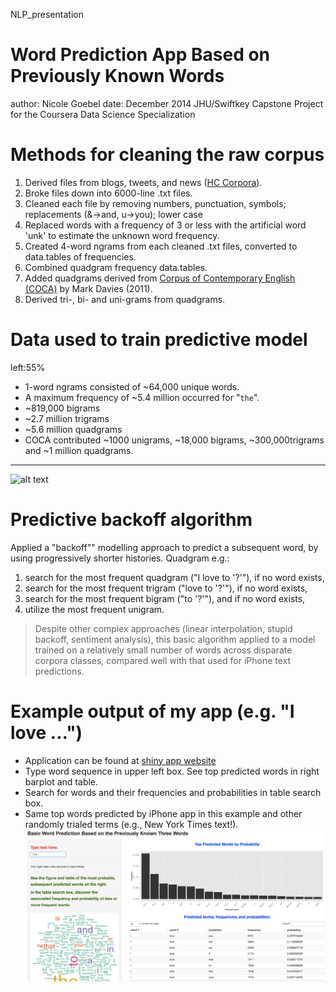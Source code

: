 NLP_presentation

Word Prediction App Based on Previously Known Words
========================================================
author: Nicole Goebel 
date: December 2014
JHU/Swiftkey Capstone Project for the Coursera Data Science Specialization 


Methods for cleaning the raw corpus
========================================================

1. Derived files from blogs, tweets, and news ([HC Corpora](www.corpora.heliohost.org)).
2. Broke files down into 6000-line .txt files.
3. Cleaned each file by removing numbers, punctuation, symbols; replacements (&->and, u->you); lower case
4. Replaced words with a frequency of 3 or less with the artificial word 'unk' to estimate the unknown word frequency.
5. Created 4-word ngrams from each cleaned .txt files, converted to data.tables of frequencies.
6. Combined quadgram frequency data.tables.
7. Added quadgrams derived from [Corpus of Contemporary English (COCA)](http://www.ngrams.info) by Mark Davies (2011).
8. Derived tri-, bi- and uni-grams from quadgrams.

Data used to train predictive model
======================================================
left:55%
- 1-word ngrams consisted of ~64,000 unique words.
- A maximum frequency of ~5.4 million occurred for "`the`".
- ~819,000 bigrams
- ~2.7 million trigrams
- ~5.6 million quadgrams 
- COCA contributed ~1000 unigrams, ~18,000 bigrams, ~300,000trigrams and ~1 million quadgrams.


***
![alt text](wordCloudN1T5000.png)



Predictive backoff algorithm
========================================================
Applied a "backoff"" modelling approach to predict a subsequent word, by using progressively shorter histories. Quadgram e.g.: 

1. search for the most frequent quadgram ("I love to '?'"), if no word exists,  
2. search for the most frequent trigram ("love to '?'"), if no word exists, 
3. search for the most frequent bigram ("to '?'"), and if no word exists, 
4. utilize the most frequent unigram. 

> Despite other complex approaches (linear interpolation, stupid backoff, sentiment analysis), this basic algorithm applied to a model trained on a relatively small number of words across disparate corpora classes, compared well with that used for iPhone text predictions.


Example output of my app (e.g. "I love ...")
========================================================
- Application can be found at [shiny app website](https://nicolegoebel.shinyapps.io/shiny_NLP_COCA_combo/)
- Type word sequence in upper left box. See top predicted words in right barplot and table.
- Search for words and their frequencies and probabilities in table search box.
- Same top words predicted by iPhone app in this example and other randomly trialed terms (e.g., New York Times text!).
![alt text](NLPscreenshot.png)
